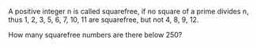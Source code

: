   <p>A positive integer n is called squarefree, if no square of a prime divides n, thus 1, 2, 3, 5, 6, 7, 10, 11 are squarefree, but not 4, 8, 9, 12.</p>    <p>How many squarefree numbers are there below 250?</p>    